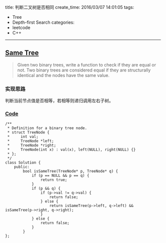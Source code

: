 title: 判断二叉树是否相同
create_time: 2016/03/07 14:01:05
tags:
- Tree
- Depth-first Search
categories:
- leetcode
- C++

---
## [Same Tree](https://leetcode.com/problems/same-tree/)
> Given two binary trees, write a function to check if they are equal or not.
> Two binary trees are considered equal if they are structurally identical and the nodes have the same value.

### 实现思路
判断当前节点值是否相等，若相等则递归调用左右子树。

### [Code](https://github.com/Finalcheat/leetcode/blob/master/src/Same-Tree.cpp)
```
/**
 * Definition for a binary tree node.
 * struct TreeNode {
 *     int val;
 *     TreeNode *left;
 *     TreeNode *right;
 *     TreeNode(int x) : val(x), left(NULL), right(NULL) {}
 * };
 */
class Solution {
    public:
        bool isSameTree(TreeNode* p, TreeNode* q) {
            if (p == NULL && p == q) {
                return true;
            }
            if (p && q) {
                if (p->val != q->val) {
                    return false;
                } else {
                    return isSameTree(p->left, q->left) && isSameTree(p->right, q->right);
                }
            } else {
                return false;
            }
        }
};
```
